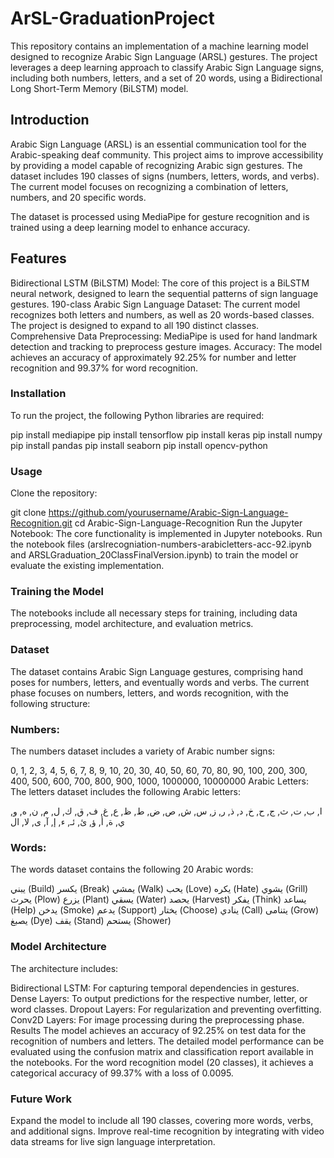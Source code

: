# ArSL-GraduationProject
This repository contains an implementation of a machine learning model designed to recognize Arabic Sign Language (ARSL) gestures. The project leverages a deep learning approach to classify Arabic Sign Language signs, including both numbers, letters, and a set of 20 words, using a Bidirectional Long Short-Term Memory (BiLSTM) model.

## Introduction
Arabic Sign Language (ARSL) is an essential communication tool for the Arabic-speaking deaf community. This project aims to improve accessibility by providing a model capable of recognizing Arabic sign gestures. The dataset includes 190 classes of signs (numbers, letters, words, and verbs). The current model focuses on recognizing a combination of letters, numbers, and 20 specific words.

The dataset is processed using MediaPipe for gesture recognition and is trained using a deep learning model to enhance accuracy.

## Features
Bidirectional LSTM (BiLSTM) Model: The core of this project is a BiLSTM neural network, designed to learn the sequential patterns of sign language gestures.
190-class Arabic Sign Language Dataset: The current model recognizes both letters and numbers, as well as 20 words-based classes. The project is designed to expand to all 190 distinct classes.
Comprehensive Data Preprocessing: MediaPipe is used for hand landmark detection and tracking to preprocess gesture images.
Accuracy: The model achieves an accuracy of approximately 92.25% for number and letter recognition and 99.37% for word recognition.

### Installation
To run the project, the following Python libraries are required:

pip install mediapipe
pip install tensorflow
pip install keras
pip install numpy
pip install pandas
pip install seaborn
pip install opencv-python

### Usage
Clone the repository:

git clone https://github.com/yourusername/Arabic-Sign-Language-Recognition.git
cd Arabic-Sign-Language-Recognition
Run the Jupyter Notebook: The core functionality is implemented in Jupyter notebooks. Run the notebook files (arslrecogniation-numbers-arabicletters-acc-92.ipynb and ARSLGraduation_20ClassFinalVersion.ipynb) to train the model or evaluate the existing implementation.

### Training the Model
The notebooks include all necessary steps for training, including data preprocessing, model architecture, and evaluation metrics.

### Dataset
The dataset contains Arabic Sign Language gestures, comprising hand poses for numbers, letters, and eventually words and verbs. The current phase focuses on numbers, letters, and words recognition, with the following structure:

### Numbers:
The numbers dataset includes a variety of Arabic number signs:

0, 1, 2, 3, 4, 5, 6, 7, 8, 9, 10, 20, 30, 40, 50, 60, 70, 80, 90, 100, 200, 300, 400, 500, 600, 700, 800, 900, 1000, 1000000, 10000000
Arabic Letters:
The letters dataset includes the following Arabic letters:

ا, ب, ت, ث, ج, ح, خ, د, ذ, ر, ز, س, ش, ص, ض, ط, ظ, ع, غ, ف, ق, ك, ل, م, ن, ه, و, ي, ة, أ, ؤ, ئ, ئـ, ء, إ, آ, ى, لا, ال
### Words:
The words dataset contains the following 20 Arabic words:

يبني (Build)
يكسر (Break)
يمشي (Walk)
يحب (Love)
يكره (Hate)
يشوي (Grill)
يحرث (Plow)
يزرع (Plant)
يسقي (Water)
يحصد (Harvest)
يفكر (Think)
يساعد (Help)
يدخن (Smoke)
يدعم (Support)
يختار (Choose)
ينادي (Call)
يتنامى (Grow)
يصبغ (Dye)
يقف (Stand)
يستحم (Shower)
### Model Architecture
The architecture includes:

Bidirectional LSTM: For capturing temporal dependencies in gestures.
Dense Layers: To output predictions for the respective number, letter, or word classes.
Dropout Layers: For regularization and preventing overfitting.
Conv2D Layers: For image processing during the preprocessing phase.
Results
The model achieves an accuracy of 92.25% on test data for the recognition of numbers and letters. The detailed model performance can be evaluated using the confusion matrix and classification report available in the notebooks.
For the word recognition model (20 classes), it achieves a categorical accuracy of 99.37% with a loss of 0.0095.

### Future Work
Expand the model to include all 190 classes, covering more words, verbs, and additional signs.
Improve real-time recognition by integrating with video data streams for live sign language interpretation.
